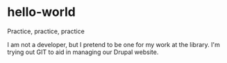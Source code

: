 # hello-world
Practice, practice, practice

I am not a developer, but I pretend to be one for my work at the library. 
I'm trying out GIT to aid in managing our Drupal website.
